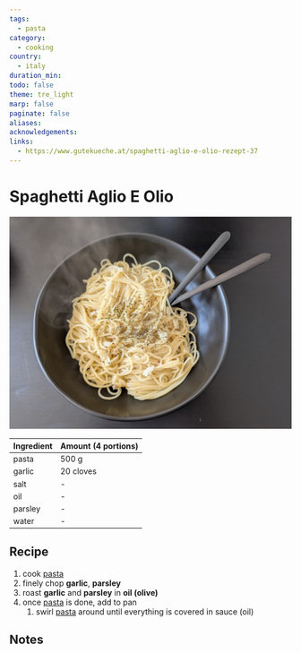 ```yaml
---
tags:
  - pasta
category:
  - cooking
country:
  - italy
duration_min: 
todo: false
theme: tre_light
marp: false
paginate: false
aliases: 
acknowledgements: 
links:
  - https://www.gutekueche.at/spaghetti-aglio-e-olio-rezept-37
---
```



# Spaghetti Aglio E Olio

![300](../gfx/PXL_20250405_015652237.jpg)

|Ingredient|Amount (4 portions)|
| :- | :- |
|pasta|500 g|
|garlic|20 cloves|
|salt|-|
|oil|-|
|parsley|-|
|water|-|

## Recipe
1. cook [pasta](Pasta.md)
2. finely chop **garlic**, **parsley**
3. roast **garlic** and **parsley** in **oil (olive)**
4. once [pasta](Pasta.md) is done, add to pan
    1. swirl [pasta](Pasta.md) around until everything is covered in sauce (oil)


## Notes

